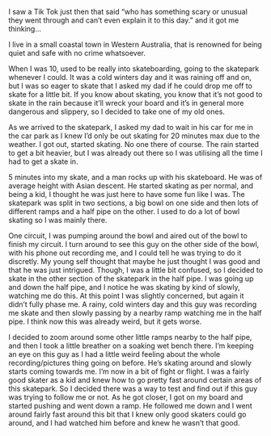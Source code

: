 I saw a Tik Tok just then that said “who has something scary or unusual they went through and can’t even explain it to this day.” and it got me thinking…

I live in a small coastal town in Western Australia, that is renowned for being quiet and safe with no crime whatsoever. 

When I was 10, used to be really into skateboarding, going to the skatepark whenever I could. It was a cold winters day and it was raining off and on, but I was so eager to skate that I asked my dad if he could drop me off to skate for a little bit. If you know about skating, you know that it’s not good to skate in the rain because it’ll wreck your board and it’s in general more dangerous and slippery, so I decided to take one of my old ones.

As we arrived to the skatepark, I asked my dad to wait in his car for me in the car park as I knew I’d only be out skating for 20 minutes max due to the weather. I got out, started skating. No one there of course. The rain started to get a bit heavier, but I was already out there so I was utilising all the time I had to get a skate in.

5 minutes into my skate, and a man rocks up with his skateboard. He was of average height with Asian descent. He started skating as per normal, and being a kid, I thought he was just here to have some fun like I was. The skatepark was split in two sections, a big bowl on one side and then lots of different ramps and a half pipe on the other. I used to do a lot of bowl skating so I was mainly there. 

One circuit, I was pumping around the bowl and aired out of the bowl to finish my circuit. I turn around to see this guy on the other side of the bowl, with his phone out recording me, and I could tell he was trying to do it discretly. My young self thought that maybe he just thought I was good and that he was just intrigued. Though, I was a little bit confused, so I decided to skate in the other section of the skatepark in the half pipe. I was going up and down the half pipe, and I notice he was skating by kind of slowly, watching me do this. At this point I was slightly concerned, but again it didn’t fully phase me. A rainy, cold winters day and this guy was recording me skate and then slowly passing by a nearby ramp watching me in the half pipe. I think now this was already weird, but it gets worse.

I decided to zoom around some other little ramps nearby to the half pipe, and then I took a little breather on a soaking wet bench there. I’m keeping an eye on this guy as I had a little weird feeling about the whole recording/pictures thing going on before. He’s skating around and slowly starts coming towards me. I’m now in a bit of fight or flight. I was a fairly good skater as a kid and knew how to go pretty fast around certain areas of this skatepark. So I decided there was a way to test and find out if this guy was trying to follow me or not. As he got closer, I got on my board and started pushing and went down a ramp. He followed me down and I went around fairly fast around this bit that I knew only good skaters could go around, and I had watched him before and knew he wasn’t that good. 

 